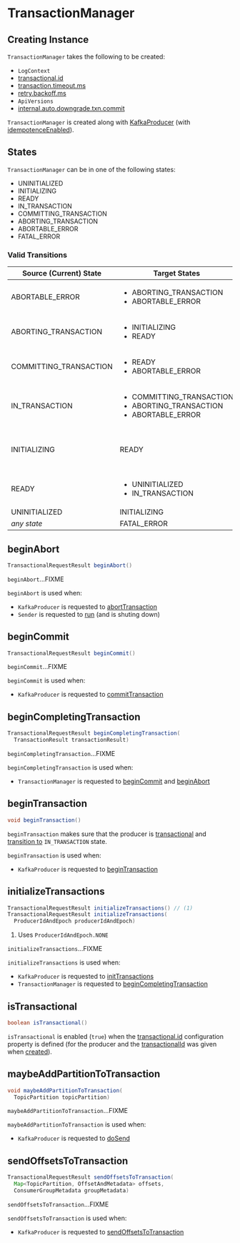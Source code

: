# TransactionManager

## Creating Instance

`TransactionManager` takes the following to be created:

* <span id="logContext"> `LogContext`
* <span id="transactionalId"> [transactional.id](ProducerConfig.md#TRANSACTIONAL_ID_CONFIG)
* <span id="transactionTimeoutMs"> [transaction.timeout.ms](ProducerConfig.md#TRANSACTION_TIMEOUT_CONFIG)
* <span id="retryBackoffMs"> [retry.backoff.ms](ProducerConfig.md#RETRY_BACKOFF_MS_CONFIG)
* <span id="apiVersions"> `ApiVersions`
* <span id="autoDowngradeTxnCommit"> [internal.auto.downgrade.txn.commit](ProducerConfig.md#AUTO_DOWNGRADE_TXN_COMMIT)

`TransactionManager` is created along with [KafkaProducer](KafkaProducer.md#transactionManager) (with [idempotenceEnabled](ProducerConfig.md#idempotenceEnabled)).

## <span id="State"><span id="transitionTo"><span id="states"> States

`TransactionManager` can be in one of the following states:

* UNINITIALIZED
* INITIALIZING
* READY
* IN_TRANSACTION
* COMMITTING_TRANSACTION
* ABORTING_TRANSACTION
* ABORTABLE_ERROR
* FATAL_ERROR

### <span id="isTransitionValid"> Valid Transitions

Source (Current) State | Target States | transitionTo
-----------------------|---------------|-------------
 ABORTABLE_ERROR | <ul><li>ABORTING_TRANSACTION</li><li>ABORTABLE_ERROR</li></ul> |
 ABORTING_TRANSACTION | <ul><li>INITIALIZING</li><li>READY</li></ul> | [beginAbort](#beginAbort)
 COMMITTING_TRANSACTION | <ul><li>READY</li><li>ABORTABLE_ERROR</li></ul> | [beginCommit](#beginCommit)
 IN_TRANSACTION | <ul><li>COMMITTING_TRANSACTION</li><li>ABORTING_TRANSACTION</li><li>ABORTABLE_ERROR</li></ul> | [beginTransaction](#beginTransaction)
 INITIALIZING | READY | <ul><li>[initializeTransactions](#initializeTransactions)</li><li> [bumpIdempotentEpochAndResetIdIfNeeded](#bumpIdempotentEpochAndResetIdIfNeeded)</li><li>[completeTransaction](#completeTransaction)</li></ul>
 READY | <ul><li>UNINITIALIZED</li><li>IN_TRANSACTION</li></ul> |  <ul><li>[completeTransaction](#completeTransaction)</li><li>`InitProducerIdHandler`</li></ul>
 UNINITIALIZED | INITIALIZING | [resetIdempotentProducerId](#resetIdempotentProducerId)
 _any state_ | FATAL_ERROR |

## <span id="beginAbort"> beginAbort

```java
TransactionalRequestResult beginAbort()
```

`beginAbort`...FIXME

`beginAbort` is used when:

* `KafkaProducer` is requested to [abortTransaction](KafkaProducer.md#abortTransaction)
* `Sender` is requested to [run](Sender.md#run) (and is shuting down)

## <span id="beginCommit"> beginCommit

```java
TransactionalRequestResult beginCommit()
```

`beginCommit`...FIXME

`beginCommit` is used when:

* `KafkaProducer` is requested to [commitTransaction](KafkaProducer.md#commitTransaction)

## <span id="beginCompletingTransaction"> beginCompletingTransaction

```java
TransactionalRequestResult beginCompletingTransaction(
  TransactionResult transactionResult)
```

`beginCompletingTransaction`...FIXME

`beginCompletingTransaction` is used when:

* `TransactionManager` is requested to [beginCommit](#beginCommit) and [beginAbort](#beginAbort)

## <span id="beginTransaction"> beginTransaction

```java
void beginTransaction()
```

`beginTransaction` makes sure that the producer is [transactional](#ensureTransactional) and [transition to](#transitionTo) `IN_TRANSACTION` state.

`beginTransaction` is used when:

* `KafkaProducer` is requested to [beginTransaction](KafkaProducer.md#beginTransaction)

## <span id="initializeTransactions"> initializeTransactions

```java
TransactionalRequestResult initializeTransactions() // (1)
TransactionalRequestResult initializeTransactions(
  ProducerIdAndEpoch producerIdAndEpoch)
```

1. Uses `ProducerIdAndEpoch.NONE`

`initializeTransactions`...FIXME

`initializeTransactions` is used when:

* `KafkaProducer` is requested to [initTransactions](KafkaProducer.md#initTransactions)
* `TransactionManager` is requested to [beginCompletingTransaction](#beginCompletingTransaction)

## <span id="isTransactional"> isTransactional

```java
boolean isTransactional()
```

`isTransactional` is enabled (`true`) when the [transactional.id](ProducerConfig.md#TRANSACTIONAL_ID_CONFIG) configuration property is defined (for the producer and the [transactionalId](#transactionalId) was given when [created](#creating-instance)).

## <span id="maybeAddPartitionToTransaction"> maybeAddPartitionToTransaction

```java
void maybeAddPartitionToTransaction(
  TopicPartition topicPartition)
```

`maybeAddPartitionToTransaction`...FIXME

`maybeAddPartitionToTransaction` is used when:

* `KafkaProducer` is requested to [doSend](KafkaProducer.md#doSend)

## <span id="sendOffsetsToTransaction"> sendOffsetsToTransaction

```java
TransactionalRequestResult sendOffsetsToTransaction(
  Map<TopicPartition, OffsetAndMetadata> offsets,
  ConsumerGroupMetadata groupMetadata)
```

`sendOffsetsToTransaction`...FIXME

`sendOffsetsToTransaction` is used when:

* `KafkaProducer` is requested to [sendOffsetsToTransaction](KafkaProducer.md#sendOffsetsToTransaction)
